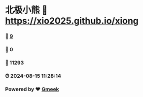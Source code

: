 # 北极小熊 :link: https://xio2025.github.io/xiong 
### :page_facing_up: [9](https://xio2025.github.io/xiong/tag.html) 
### :speech_balloon: 0 
### :hibiscus: 11293 
### :alarm_clock: 2024-08-15 11:28:14 
### Powered by :heart: [Gmeek](https://github.com/Meekdai/Gmeek)
